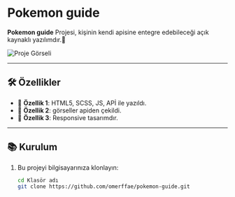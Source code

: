 # Pokemon guide

**Pokemon guide** Projesi, kişinin kendi apisine entegre edebileceği açık kaynaklı yazılımdır.🚀  

![Proje Görseli](pokemon-guide-gif.gif)  

---

## 🛠️ Özellikler

- 🔹 **Özellik 1**: HTML5, SCSS, JS, APİ ile yazıldı.
- 🔹 **Özellik 2**: görseller apiden çekildi.  
- 🔹 **Özellik 3**: Responsive tasarımdır.  

---

## 📚 Kurulum

1. Bu projeyi bilgisayarınıza klonlayın:  
   ```bash
   cd Klasör adı
   git clone https://github.com/omerffae/pokemon-guide.git
